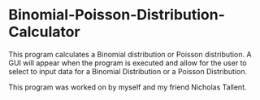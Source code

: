 # Binomial-Poisson-Distribution-Calculator
This program calculates a Binomial distribution or Poisson distribution. 
A GUI will appear when the program is executed and allow for the user to select to input data for a Binomial Distribution or a Poisson Distribution.

This program was worked on by myself and my friend Nicholas Tallent.
